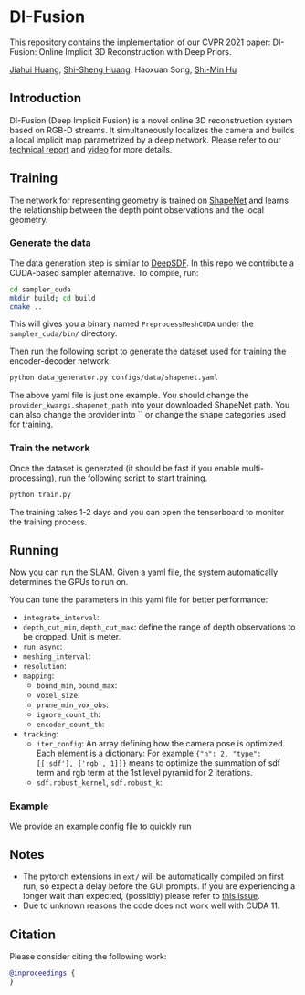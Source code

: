 # DI-Fusion

This repository contains the implementation of our CVPR 2021 paper: DI-Fusion: Online Implicit 3D Reconstruction with Deep Priors.

[Jiahui Huang](https://cg.cs.tsinghua.edu.cn/people/~huangjh/), [Shi-Sheng Huang](https://cg.cs.tsinghua.edu.cn/people/~shisheng/), Haoxuan Song, [Shi-Min Hu](https://cg.cs.tsinghua.edu.cn/shimin.htm)

## Introduction

DI-Fusion (Deep Implicit Fusion) is a novel online 3D reconstruction system based on RGB-D streams. It simultaneously localizes the camera and builds a local implicit map parametrized by a deep network. Please refer to our [technical report](http://arxiv.org/abs/2012.05551) and [video]() for more details.

## Training

The network for representing geometry is trained on [ShapeNet](https://shapenet.org/) and learns the relationship between the depth point observations and the local geometry.

### Generate the data

The data generation step is similar to [DeepSDF](https://github.com/facebookresearch/DeepSDF). In this repo we contribute a CUDA-based sampler alternative. To compile, run:

```bash
cd sampler_cuda
mkdir build; cd build
cmake ..
```

This will gives you a binary named `PreprocessMeshCUDA` under the `sampler_cuda/bin/` directory.

Then run the following script to generate the dataset used for training the encoder-decoder network:

```bash
python data_generator.py configs/data/shapenet.yaml
```

The above yaml file is just one example. You should change the `provider_kwargs.shapenet_path` into your downloaded ShapeNet path. You can also change the provider into `` or change the shape categories used for training.

### Train the network

Once the dataset is generated (it should be fast if you enable multi-processing), run the following script to start training.

```bash
python train.py
```

The training takes 1-2 days and you can open the tensorboard to monitor the training process.

## Running

Now you can run the SLAM. Given a yaml file, the system automatically determines the GPUs to run on.

You can tune the parameters in this yaml file for better performance:

- `integrate_interval`:
- `depth_cut_min`, `depth_cut_max`: define the range of depth observations to be cropped. Unit is meter.
- `run_async`: 
- `meshing_interval`:
- `resolution`:
- `mapping`:
  - `bound_min`, `bound_max`:
  - `voxel_size`:
  - `prune_min_vox_obs`:
  - `ignore_count_th`: 
  - `encoder_count_th`:
- `tracking`:
  - `iter_config`: An array defining how the camera pose is optimized. Each element is a dictionary: For example `{"n": 2, "type": [['sdf'], ['rgb', 1]]}`  means to optimize the summation of sdf term and rgb term at the 1st level pyramid for 2 iterations.
  - `sdf.robust_kernel`, `sdf.robust_k`: 

### Example

We provide an example config file to quickly run 

## Notes

- The pytorch extensions in `ext/` will be automatically compiled on first run, so expect a delay before the GUI prompts. If you are experiencing a longer wait than expected, (possibly) please refer to [this issue]().
- Due to unknown reasons the code does not work well with CUDA 11.

## Citation

Please consider citing the following work:
```bibtex
@inproceedings {
}
```
